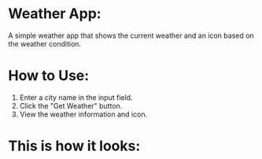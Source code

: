 # Weather App:
A simple weather app that shows the current weather and an icon based on the weather condition.  

# How to Use:
1. Enter a city name in the input field. 
2. Click the "Get Weather" button. 
3. View the weather information and icon.

# This is how it looks:
